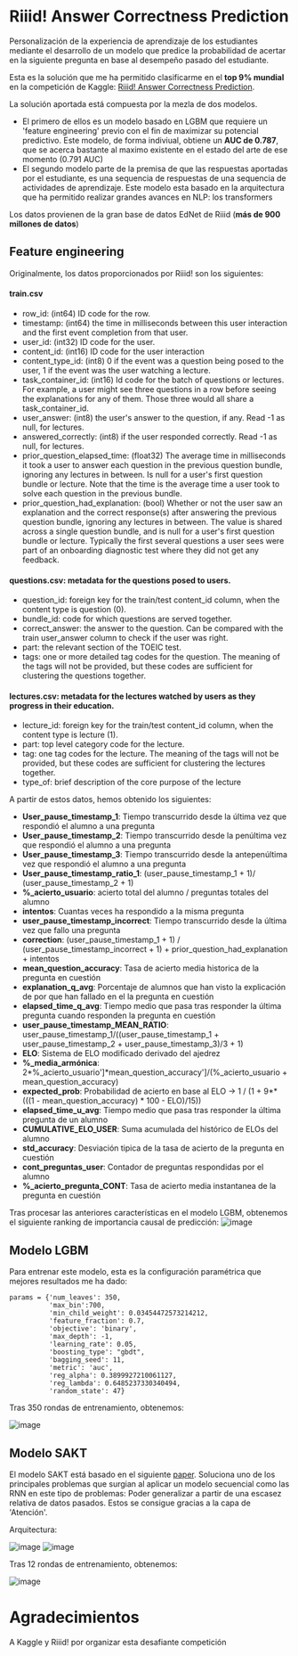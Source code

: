 # Riiid! Answer Correctness Prediction
Personalización de la experiencia de aprendizaje de los estudiantes mediante el desarrollo de un modelo que predice la probabilidad de acertar en la siguiente pregunta en base al desempeño pasado del estudiante.

Esta es la solución que me ha permitido clasificarme en el **top 9% mundial** en la competición de Kaggle: [Riiid! Answer Correctness Prediction](https://www.kaggle.com/c/riiid-test-answer-prediction/overview).

La solución aportada está compuesta por la mezla de dos modelos.

- El primero de ellos es un modelo basado en LGBM que requiere un 'feature engineering' previo con el fin de maximizar su potencial predictivo. Este modelo, de forma indiviual, obtiene un **AUC de 0.787**, que se acerca bastante al maximo existente en el estado del arte de ese momento (0.791 AUC)
- El segundo modelo parte de la premisa de que las respuestas aportadas por el estudiante, es una sequencia de respuestas de una sequencia de actividades de aprendizaje. Este modelo esta basado en la arquitectura que ha permitido realizar grandes avances en NLP: los transformers

Los datos provienen de la gran base de datos EdNet de Riiid (**más de 900 millones de datos**)

## Feature engineering
Originalmente, los datos proporcionados por Riiid! son los siguientes:

#### train.csv
 - row_id: (int64) ID code for the row.
 - timestamp: (int64) the time in milliseconds between this user interaction and the first event completion from that user.
 - user_id: (int32) ID code for the user.
 - content_id: (int16) ID code for the user interaction
 - content_type_id: (int8) 0 if the event was a question being posed to the user, 1 if the event was the user watching a lecture.
 - task_container_id: (int16) Id code for the batch of questions or lectures. For example, a user might see three questions in a row before seeing the explanations for any of them. Those three would all share a task_container_id.
 - user_answer: (int8) the user's answer to the question, if any. Read -1 as null, for lectures.
 - answered_correctly: (int8) if the user responded correctly. Read -1 as null, for lectures.
 - prior_question_elapsed_time: (float32) The average time in milliseconds it took a user to answer each question in the previous question bundle, ignoring any lectures in between. Is null for a user's first question bundle or lecture. Note that the time is the average time a user took to solve each question in the previous bundle.
 - prior_question_had_explanation: (bool) Whether or not the user saw an explanation and the correct response(s) after answering the previous question bundle, ignoring any lectures in between. The value is shared across a single question bundle, and is null for a user's first question bundle or lecture. Typically the first several questions a user sees were part of an onboarding diagnostic test where they did not get any feedback.

#### questions.csv: metadata for the questions posed to users.
 - question_id: foreign key for the train/test content_id column, when the content type is question (0).
 - bundle_id: code for which questions are served together.
 - correct_answer: the answer to the question. Can be compared with the train user_answer column to check if the user was right.
 - part: the relevant section of the TOEIC test.
 - tags: one or more detailed tag codes for the question. The meaning of the tags will not be provided, but these codes are sufficient for clustering the questions together.

#### lectures.csv: metadata for the lectures watched by users as they progress in their education.
 - lecture_id: foreign key for the train/test content_id column, when the content type is lecture (1).
 - part: top level category code for the lecture.
 - tag: one tag codes for the lecture. The meaning of the tags will not be provided, but these codes are sufficient for clustering the lectures together.
 - type_of: brief description of the core purpose of the lecture

A partir de estos datos, hemos obtenido los siguientes:
 - **User_pause_timestamp_1**: Tiempo transcurrido desde la última vez que respondió el alumno a una pregunta
 - **User_pause_timestamp_2**: Tiempo transcurrido desde la penúltima vez que respondió el alumno a una pregunta
 - **User_pause_timestamp_3**: Tiempo transcurrido desde la antepenúltima vez que respondió el alumno a una pregunta
 - **User_pause_timestamp_ratio_1**: (user_pause_timestamp_1 + 1)/ (user_pause_timestamp_2 + 1)
 - **%_acierto_usuario**: acierto total del alumno / preguntas totales del alumno
 - **intentos**: Cuantas veces ha respondido a la misma pregunta
 - **user_pause_timestamp_incorrect**: Tiempo transcurrido desde la última vez que fallo una pregunta
 - **correction**: (user_pause_timestamp_1 + 1) / (user_pause_timestamp_incorrect + 1) + prior_question_had_explanation + intentos
 - **mean_question_accuracy**: Tasa de acierto media historica de la pregunta en cuestión
 - **explanation_q_avg**: Porcentaje de alumnos que han visto la explicación de por que han fallado en el la pregunta en cuestión
 - **elapsed_time_q_avg**: Tiempo medio que pasa tras responder la última pregunta cuando responden la pregunta en cuestión
 - **user_pause_timestamp_MEAN_RATIO**: user_pause_timestamp_1/((user_pause_timestamp_1 + user_pause_timestamp_2 + user_pause_timestamp_3)/3 + 1)
 - **ELO**: Sistema de ELO modificado derivado del ajedrez
 - **%_media_armónica**: 2*%_acierto_usuario']*mean_question_accuracy']/(%_acierto_usuario + mean_question_accuracy)
 - **expected_prob**: Probabilidad de acierto en base al ELO -> 1 / (1 + 9**(((1 - mean_question_accuracy) * 100 - ELO)/15))
 - **elapsed_time_u_avg**: Tiempo medio que pasa tras responder la última pregunta de un alumno
 - **CUMULATIVE_ELO_USER**: Suma acumulada del histórico de ELOs del alumno
 - **std_accuracy**: Desviación tipica de la tasa de acierto de la pregunta en cuestión
 - **cont_preguntas_user**: Contador de preguntas respondidas por el alumno
 - **%_acierto_pregunta_CONT**: Tasa de acierto media instantanea de la pregunta en cuestión

Tras procesar las anteriores características en el modelo LGBM, obtenemos el siguiente ranking de importancia causal de predicción:
![image](https://user-images.githubusercontent.com/47561659/111660190-1ea54780-880e-11eb-8e50-7eb188dbcb11.png)
## Modelo LGBM

Para entrenar este modelo, esta es la configuración paramétrica que mejores resultados me ha dado:
```
params = {'num_leaves': 350,
          'max_bin':700,
          'min_child_weight': 0.03454472573214212,
          'feature_fraction': 0.7,
          'objective': 'binary',
          'max_depth': -1,
          'learning_rate': 0.05,
          'boosting_type': "gbdt",
          'bagging_seed': 11,
          'metric': 'auc',
          'reg_alpha': 0.3899927210061127,
          'reg_lambda': 0.6485237330340494,
          'random_state': 47}
```
Tras 350 rondas de entrenamiento, obtenemos:

![image](https://user-images.githubusercontent.com/47561659/111665514-1b608a80-8813-11eb-8769-ae2c740987fb.png)

## Modelo SAKT
El modelo SAKT está basado en el siguiente [paper](https://arxiv.org/pdf/1907.06837.pdf).
Soluciona uno de los principales problemas que surgian al aplicar un modelo secuencial como las RNN en este tipo de problemas: Poder generalizar a partir de una escasez relativa de datos pasados. Estos se consigue gracias a la capa de 'Atención'.

Arquitectura:

![image](https://user-images.githubusercontent.com/47561659/111663617-49dd6600-8811-11eb-85a9-4248490b344d.png)
![image](https://user-images.githubusercontent.com/47561659/111663691-5792eb80-8811-11eb-8fa6-02d645ea7537.png)

Tras 12 rondas de entrenamiento, obtenemos:

![image](https://user-images.githubusercontent.com/47561659/111679641-ad6f8f80-8821-11eb-8d0e-745440a1df32.png)

# Agradecimientos
A Kaggle y Riiid! por organizar esta desafiante competición
